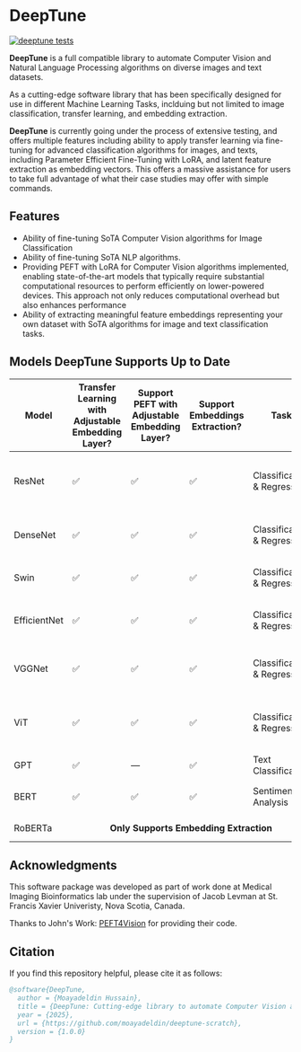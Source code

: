 # DeepTune

[![deeptune tests](https://github.com/moayadeldin/deeptune-scratch/actions/workflows/test.yml/badge.svg)](https://github.com/moayadeldin/deeptune-scratch/actions/workflows/test.yml)

**DeepTune** is a full compatible library to automate Computer Vision and Natural Language Processing algorithms on diverse images and text datasets.

As a cutting-edge software library that has been specifically designed for use in different Machine Learning Tasks, inclduing but not limited to image classification, transfer learning, and embedding extraction. 

**DeepTune** is currently going under the process of extensive testing, and offers multiple features including ability to apply transfer learning via fine-tuning for advanced classification algorithms for images, and texts, including Parameter Efficient Fine-Tuning with LoRA, and latent feature extraction as embedding vectors. This offers a massive assistance for users to take full advantage of what their case studies may offer with simple commands.

## Features

- Ability of fine-tuning SoTA Computer Vision algorithms for Image Classification
- Ability of fine-tuning SoTA NLP algorithms.
- Providing PEFT with LoRA for Computer Vision algorithms implemented, enabling state-of-the-art models that typically require substantial computational resources to perform efficiently on lower-powered devices. This approach not only reduces computational overhead but also enhances performance
- Ability of extracting meaningful feature embeddings representing your own dataset with SoTA algorithms for image and text classification tasks.
## Models DeepTune Supports Up to Date

<table>
  <thead>
    <tr>
      <th>Model</th>
      <th>Transfer Learning with Adjustable Embedding Layer?</th>
      <th>Support PEFT with Adjustable Embedding Layer?</th>
      <th>Support Embeddings Extraction?</th>
      <th>Task</th>
      <th>Modality</th>
      <th>Supported Models</th>
    </tr>
  </thead>
  <tbody>
    <tr>
      <td>ResNet</td>
      <td>✅</td>
      <td>✅</td>
      <td>✅</td>
      <td>Classification & Regression</td>
      <td>Image</td>
      <td>ResNet18, ResNet34, ResNet50, ResNet101, ResNet152</td>
    </tr>
    <tr>
      <td>DenseNet</td>
      <td>✅</td>
      <td>✅</td>
      <td>✅</td>
      <td>Classification & Regression</td>
      <td>Image</td>
      <td>DenseNet121, DenseNet161, DenseNet169, DenseNet201</td>
    </tr>
    <tr>
      <td>Swin</td>
      <td>✅</td>
      <td>✅</td>
      <td>✅</td>
      <td>Classification & Regression</td>
      <td>Image</td>
      <td>Swin_t, Swin_b, Swin_s</td>
    </tr>
    <tr>
      <td>EfficientNet</td>
      <td>✅</td>
      <td>✅</td>
      <td>✅</td>
      <td>Classification & Regression</td>
      <td>Image</td>
      <td>EfficientNet-B0, B1, B2, B3, B4, B5, B6, B7</td>
    </tr>
    <tr>
      <td>VGGNet</td>
      <td>✅</td>
      <td>✅</td>
      <td>✅</td>
      <td>Classification & Regression</td>
      <td>Image</td>
      <td>VGG11, VGG13, VGG16, VGG19</td>
    </tr>
    <tr>
      <td>ViT</td>
      <td>✅</td>
      <td>✅</td>
      <td>✅</td>
      <td>Classification & Regression</td>
      <td>Image</td>
      <td>ViT_b_16, ViT_b_32, ViT_l_16, ViT_l_32, ViT_h_14</td>
    </tr>
    <tr>
      <td>GPT</td>
      <td>✅</td>
      <td>—</td>
      <td>✅</td>
      <td>Text Classification</td>
      <td>Text</td>
      <td>GPT-2</td>
    </tr>
    <tr>
      <td>BERT</td>
      <td>✅</td>
      <td>✅</td>
      <td>✅</td>
      <td>Sentiment Analysis</td>
      <td>Text</td>
      <td>bert-base-multilingual-cased</td>
    </tr>
    <tr>
      <td>RoBERTa</td>
      <td colspan="4" style="text-align:center; font-weight:bold; font-size:16px;">Only Supports Embedding Extraction</td>
      <td>Text</td>
      <td>XLM-RoBERTa</td>
    </tr>
  </tbody>
</table>





## Acknowledgments
This software package was developed as part of work done at Medical Imaging Bioinformatics lab under the supervision of Jacob Levman at St. Francis Xavier Univeristy, Nova Scotia, Canada.


Thanks to John's Work: [PEFT4Vision](https://github.com/johnkxl/peft4vision) for providing their code.


## Citation

If you find this repository helpful, please cite it as follows:


```bibtex
@software{DeepTune,
  author = {Moayadeldin Hussain},
  title = {DeepTune: Cutting-edge library to automate Computer Vision and Natural Language Processing algorithms.},
  year = {2025},
  url = {https://github.com/moayadeldin/deeptune-scratch},
  version = {1.0.0}
}
